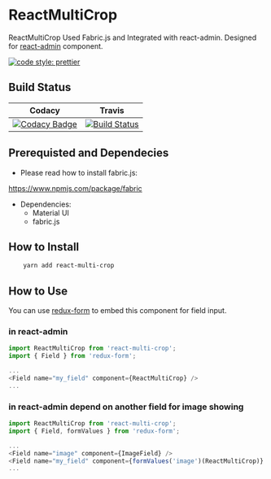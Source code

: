 # ReactMultiCrop

ReactMultiCrop Used Fabric.js and Integrated with react-admin. Designed for [react-admin](https://github.com/marmelab/react-admin) component.

[![code style: prettier](https://img.shields.io/badge/code_style-prettier-ff69b4.svg?style=flat-square)](https://github.com/prettier/prettier)

## Build Status

|                                                                                                                                  Codacy                                                                                                                                   |                                                                 Travis                                                                  |
| :-----------------------------------------------------------------------------------------------------------------------------------------------------------------------------------------------------------------------------------------------------------------------: | :-------------------------------------------------------------------------------------------------------------------------------------: |
| [![Codacy Badge](https://api.codacy.com/project/badge/Grade/0ea45a02956a4ca78eb39823c15b1cc8)](https://app.codacy.com/app/berviantoleo/ReactMultiCrop?utm_source=github.com&utm_medium=referral&utm_content=bervProject/ReactMultiCrop&utm_campaign=Badge_Grade_Settings) | [![Build Status](https://travis-ci.org/bervProject/ReactMultiCrop.svg?branch=master)](https://travis-ci.org/bervProject/ReactMultiCrop) |

## Prerequisted and Dependecies

- Please read how to install fabric.js:

https://www.npmjs.com/package/fabric

- Dependencies:
  - Material UI
  - fabric.js

## How to Install

```bash
    yarn add react-multi-crop
```

## How to Use

You can use [redux-form](https://redux-form.com) to embed this component for field input.

### in react-admin

```js
import ReactMultiCrop from 'react-multi-crop';
import { Field } from 'redux-form';

...
<Field name="my_field" component={ReactMultiCrop} />
...
```

### in react-admin depend on another field for image showing

```js
import ReactMultiCrop from 'react-multi-crop';
import { Field, formValues } from 'redux-form';

...
<Field name="image" component={ImageField} />
<Field name="my_field" component={formValues('image')(ReactMultiCrop)} />
...
```
